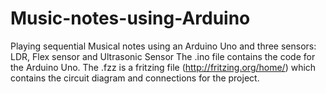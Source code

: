 # Music-notes-using-Arduino
Playing sequential Musical notes using an Arduino Uno and three sensors: LDR, Flex sensor and Ultrasonic Sensor
The .ino file contains the code for the Arduino Uno.
The .fzz is a fritzing file (http://fritzing.org/home/) which contains the circuit diagram and connections for the project.
